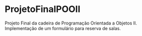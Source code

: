 # ProjetoFinalPOOII
Projeto Final da cadeira de Programação Orientada a Objetos II.
Implementação de um formulário para reserva de salas.
